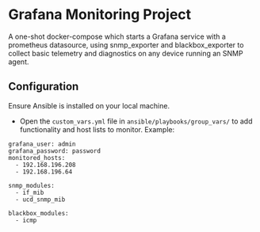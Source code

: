 # Grafana Monitoring Project

A one-shot docker-compose which starts a Grafana service with a prometheus datasource, using snmp_exporter and blackbox_exporter to collect basic telemetry and diagnostics on any device running an SNMP agent.

## Configuration

Ensure Ansible is installed on your local machine.

- Open the `custom_vars.yml` file in `ansible/playbooks/group_vars/` to add functionality and host lists to monitor.
Example:
```
grafana_user: admin
grafana_password: password
monitored_hosts:
  - 192.168.196.208
  - 192.168.196.64

snmp_modules:
  - if_mib
  - ucd_snmp_mib

blackbox_modules:
  - icmp
  
```
